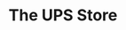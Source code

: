 ---
title: "The UPS Store"
url: /saint-petersburg/the-ups-store-4th-street-north/
shop: Kopieren
---